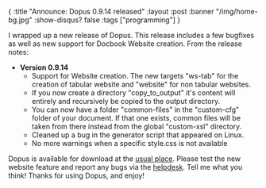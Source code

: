 {
  :title "Announce: Dopus 0.9.14 released"
  :layout :post
  :banner "/img/home-bg.jpg"
  :show-disqus? false
  :tags ["programming"]
}

I wrapped up a new release of Dopus. This release includes a few bugfixes as well as new support for Docbook Website creation. From the release notes:

-   <span class="bold">**Version 0.9.14**</span>
    -   Support for Website creation. The new targets "ws-tab" for the creation of tabular website and "website" for non tabular websites.
    -   If you now create a directory "copy\_to\_output" it's content will entirely and recursively be copied to the output directory.
    -   You can now have a folder "common-files" in the "custom-cfg" folder of your document. If that one exists, common files will be taken from there instead from the global "custom-xsl" directory.
    -   Cleaned up a bug in the generator script that appeared on Linux.
    -   No more warnings when a specific style.css is not available

Dopus is available for download at the [usual place](http://cms.agynamix.de/downloads/cat_view-2.html). Please test the new website feature and report any bugs via the [helpdesk](http://helpdesk.agynamix.de/). Tell me what you think! Thanks for using Dopus, and enjoy!
